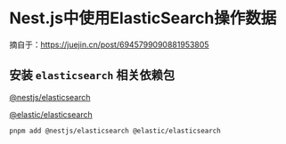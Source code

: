 # Nest.js中使用ElasticSearch操作数据

摘自于：https://juejin.cn/post/6945799090881953805

## 安装 `elasticsearch` 相关依赖包

[@nestjs/elasticsearch](https://github.com/nestjs/elasticsearch)

[@elastic/elasticsearch](https://www.elastic.co/guide/en/elasticsearch/client/javascript-api/current/getting-started-js.html)

```bash
pnpm add @nestjs/elasticsearch @elastic/elasticsearch
```

